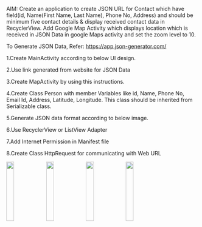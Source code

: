 AIM: Create an application to create JSON URL for Contact which have field(id, Name(First Name, Last Name), Phone No, Address) and should be minimum five contact details & display received contact data in RecyclerView. Add Google Map Activity which displays location which is received in JSON Data in google Maps activity and set the zoom level to 10.

To Generate JSON Data, Refer: https://app.json-generator.com/

1.Create MainActivity according to below UI design.

2.Use link generated from website for JSON Data

3.Create MapActivity by using this instructions.

4.Create Class Person with member Variables like id, Name, Phone No, Email Id, Address, Latitude, Longitude. This class should be inherited from Serializable class.

5.Generate JSON data format according to below image.

6.Use RecyclerView or ListView Adapter

7.Add Internet Permission in  Manifest file

8.Create Class HttpRequest for communicating with Web URL

<img src="https://github.com/vedant15708/MAD_practical10_21012011059/assets/98215447/aeb4045d-4efa-4393-8a1a-fee8c4009fcb" width=20% height=20%>
<img src="https://github.com/vedant15708/MAD_practical10_21012011059/assets/98215447/d1ed1b0d-ae0c-4d40-b68d-27357d57f663)" width=20% height=20%>
<img src="https://github.com/vedant15708/MAD_practical10_21012011059/assets/98215447/ab2448af-8d29-4c50-a38b-4dbf61e14e94)" width=20% height=20%>
<img src="https://github.com/vedant15708/MAD_practical10_21012011059/assets/98215447/e49440a0-2c84-4db4-80f9-cf52438908c4)" width=20% height=20%>
